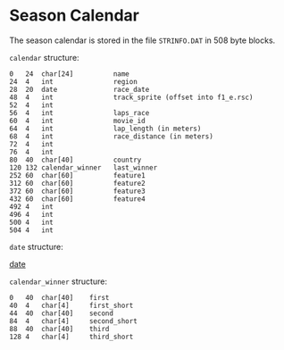 # Season Calendar

The season calendar is stored in the file `STRINFO.DAT` in 508 byte blocks.

`calendar` structure: 

```
0   24  char[24]          name    
24  4   int               region  
28  20  date              race_date    
48  4   int               track_sprite (offset into f1_e.rsc)
52  4   int               
56  4   int               laps_race
60  4   int               movie_id
64  4   int               lap_length (in meters)
68  4   int               race_distance (in meters) 
72  4   int     
76  4   int     
80  40  char[40]          country 
120 132 calendar_winner   last_winner 
252 60  char[60]          feature1    
312 60  char[60]          feature2    
372 60  char[60]          feature3    
432 60  char[60]          feature4    
492 4   int     
496 4   int     
500 4   int     
504 4   int     
```

`date` structure:

[date](../basic/date.md)

`calendar_winner` structure:

```
0   40  char[40]    first   
40  4   char[4]     first_short 
44  40  char[40]    second  
84  4   char[4]     second_short    
88  40  char[40]    third   
128 4   char[4]     third_short 
```